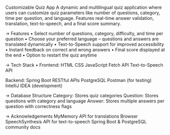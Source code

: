 Customizable Quiz App
A dynamic and multilingual quiz application where users can customize quiz parameters like number of questions, category, time per question, and language. Features real-time answer validation, translation, text-to-speech, and a final score summary.

-> Features
• Select number of questions, category, difficulty, and time per question
• Choose your preferred language – questions and answers are translated dynamically
• Text-to-Speech support for improved accessibility
• Instant feedback on correct and wrong answers
• Final score displayed at the end
• Option to restart the quiz anytime

-> Tech Stack
• Frontend:
HTML
CSS
JavaScript
Fetch API
Text-to-Speech API

Backend:
Spring Boot
RESTful APIs
PostgreSQL
Postman (for testing)
IntelliJ IDEA (development)

-> Database Structure
Category: Stores quiz categories
Question: Stores questions with category and language
Answer: Stores multiple answers per question with correctness flags

-> Acknowledgements
MyMemory API for translations
Browser SpeechSynthesis API for text-to-speech
Spring Boot & PostgreSQL community docs


